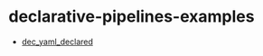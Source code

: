 # declarative-pipelines-examples

* [dec_yaml_declared](https://github.com/sb-courses/declarative-pipelines-examples/tree/master/dec_yaml_declared)

